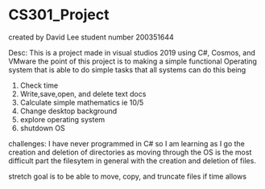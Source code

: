 # CS301_Project
created by David Lee
student number 200351644

Desc:
This is a project made in visual studios 2019 using C#, Cosmos, and VMware
the point of this project is to making a simple functional Operating system
that is able to do simple tasks that all systems can do
this being

1. Check time                              
2. Write,save,open, and delete text docs    
3. Calculate simple mathematics  ie 10/5     
4. Change desktop background                  
5. explore operating system               
6. shutdown OS                       

challenges:
I have never programmed in C# so I am learning as I go
the creation and deletion of directories as moving through the OS is the most difficult part
the filesytem in general with the creation and deletion of files.


stretch goal is to be able to move, copy, and truncate files if time allows
